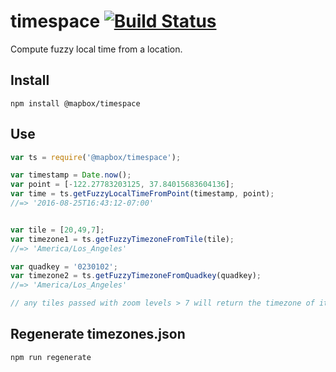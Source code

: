 # timespace [![Build Status](https://travis-ci.org/mapbox/timespace.svg?branch=master)](https://travis-ci.org/mapbox/timespace)
Compute fuzzy local time from a location.


## Install
```
npm install @mapbox/timespace
```

## Use
```js
var ts = require('@mapbox/timespace');

var timestamp = Date.now();
var point = [-122.27783203125, 37.84015683604136];
var time = ts.getFuzzyLocalTimeFromPoint(timestamp, point);
//=> '2016-08-25T16:43:12-07:00'


var tile = [20,49,7];
var timezone1 = ts.getFuzzyTimezoneFromTile(tile);
//=> 'America/Los_Angeles'

var quadkey = '0230102';
var timezone2 = ts.getFuzzyTimezoneFromQuadkey(quadkey);
//=> 'America/Los_Angeles'

// any tiles passed with zoom levels > 7 will return the timezone of its z7 parent
```


## Regenerate timezones.json
```
npm run regenerate
```
